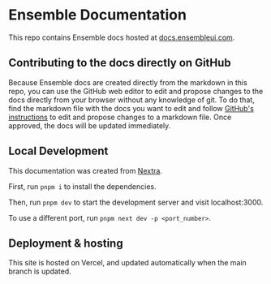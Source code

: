 # Ensemble Documentation

This repo contains Ensemble docs hosted at [docs.ensembleui.com](https://docs.ensembleui.com).

## Contributing to the docs directly on GitHub

Because Ensemble docs are created directly from the markdown in this repo, you can use the GitHub web editor to edit and propose changes to the docs directly from your browser without any knowledge of git. To do that, find the markdown file with the docs you want to edit and follow [GitHub's instructions](https://docs.github.com/en/free-pro-team@latest/github/managing-files-in-a-repository/editing-files-in-another-users-repository) to edit and propose changes to a markdown file. Once approved, the docs will be updated immediately.


## Local Development

This documentation was created from [Nextra](https://nextra.site).

First, run `pnpm i` to install the dependencies.

Then, run `pnpm dev` to start the development server and visit localhost:3000.

To use a different port, run `pnpm next dev -p <port_number>`.


## Deployment & hosting

This site is hosted on Vercel, and updated automatically when the main branch is updated.